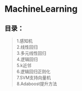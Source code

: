 # MachineLearning
目录：
---
>1.感知机<br>
>2.线性回归<br>
>3.多元线性回归<br>
>4.逻辑回归<br>
>5.k近邻<br>
>6.逻辑回归正则化<br>
>7.SVM支持向量机<br>
>8.Adaboost提升方法<br>
